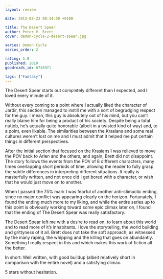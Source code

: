 ```yaml
---
layout: review

date: 2013-08-23 08:34:00 +0100

title: The Desert Spear
author: Peter V. Brett
cover: demon-cycle-2-desert-spear.jpg

series: Demon Cycle
series_order: 2

rating: 5.0
published: 2010
goodreads_id: 6736971

tags: ["Fantasy"]
---
```


The Desert Spear starts out completely different than I expected, and I loved every minute of it.

<!--more-->

Without every coming to a point where I actually liked the character of Jardir, this section managed to instill me with a sort of begrudging respect for the guy. I mean, this guy is absolutely out of his mind, but you can’t really blame him for being a product of his society. Despite being a total nutjob, he’s actually quite honorable (albeit in a twisted kind of way) and, to a point, even likable. The similarities between the Krasians and some real cultures weren’t lost on me and I must admit that it helped me put certain things in different perspectives.

After the initial section that focused on the Krasians I was relieved to move the POV back to Arlen and the others, and again, Brett did not disappoint. The story follows the events from the POV of 8 different characters, many times overlapping short periods of time, allowing the reader to fully grasp the subtle differences in interpreting different situations. It really is masterfully written, and not once did I get bored with a character, or wish that he would just move on to another.

When I passed the 75% mark I was fearful of another anti-climactic ending, since no major conflict was appearing clearly on the horizon. Fortunately, I found the ending much more to my liking, and while the entire series up to this point is obviously working toward some epic climax later on, I found that the ending of The Desert Spear was really satisfactory.

The Desert Spear left me with a desire to read on, to learn about this world and to read more of it’s inhabitants. I love the storytelling, the world building and grittyness of it all. Brett does not take the soft approach, as witnessed by the many raping, the whipping and the killing that goes on abundantly. Something I really respect in this and which makes this work of fiction all the better.

In short: Well written, with good buildup (albeit relatively short in comparison with the entire novel) and a satisfying climax.

5 stars without hesitation.
